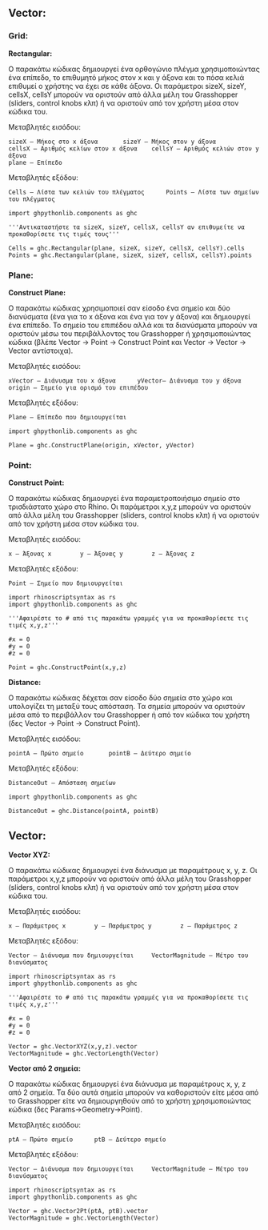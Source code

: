 ## Vector:

### Grid:

**Rectangular:**

Ο παρακάτω κώδικας δημιουργεί ένα ορθογώνιο πλέγμα χρησιμοποιώντας ένα επίπεδο, το επιθυμητό μήκος στον x και y άξονα και το πόσα κελιά επιθυμεί ο χρήστης να έχει σε κάθε άξονα. Οι παράμετροι sizeX, sizeY, cellsX, cellsY μπορούν να οριστούν από άλλα μέλη του Grasshopper (sliders, control knobs κλπ) ή να οριστούν από τον χρήστη μέσα στον κώδικα του.

Μεταβλητές εισόδου:
```
sizeX – Μήκος στο x άξονα		sizeY – Μήκος στον y άξονα
cellsX – Αριθμός κελίων στον x άξονα	cellsY – Αριθμός κελιών στον y άξονα	
plane – Επίπεδο
```
Μεταβλητές εξόδου:
```	
Cells – Λίστα των κελιών του πλέγματος		Points – Λίστα των σημείων του πλέγματος
```

```
import ghpythonlib.components as ghc

'''Αντικαταστήστε τα sizeX, sizeY, cellsX, cellsY αν επιθυμείτε να προκαθορίσετε τις τιμές τους'''

Cells = ghc.Rectangular(plane, sizeX, sizeY, cellsX, cellsY).cells
Points = ghc.Rectangular(plane, sizeX, sizeY, cellsX, cellsY).points
```



### Plane:

**Construct Plane:**

Ο παρακάτω κώδικας χρησιμοποιεί σαν είσοδο ένα σημείο και δύο διανύσματα (ένα για το x άξονα και ένα για τον y άξονα) και δημιουργεί ένα επίπεδο. Το σημείο του επιπέδου αλλά και τα διανύσματα μπορούν να οριστούν μέσω του περιβάλλοντος του Grasshopper ή χρησιμοποιώντας κώδικα (βλέπε Vector -> Point -> Construct Point και Vector -> Vector -> Vector αντίστοιχα).

Μεταβλητές εισόδου:
```
xVector – Διάνυσμα του x άξονα		yVector– Διάνυσμα του y άξονα
origin – Σημείο για ορισμό του επιπέδου
```
Μεταβλητές εξόδου:
```	
Plane – Επίπεδο που δημιουργείται
```
```
import ghpythonlib.components as ghc

Plane = ghc.ConstructPlane(origin, xVector, yVector)
```



### Point:

**Construct Point:**

Ο παρακάτω κώδικας δημιουργεί ένα παραμετροποιήσιμο σημείο στο τρισδιάστατο χώρο στο Rhino. Οι παράμετροι x,y,z μπορούν να οριστούν από άλλα μέλη του Grasshopper (sliders, control knobs κλπ) ή να οριστούν από τον χρήστη μέσα στον κώδικα του.

Μεταβλητές εισόδου:
```
x – Άξονας x		y – Άξονας y		z – Άξονας z
```
 	
Μεταβλητές εξόδου:	
```
Point – Σημείο που δημιουργείται
```
```
import rhinoscriptsyntax as rs
import ghpythonlib.components as ghc

'''Αφαιρέστε το # από τις παρακάτω γραμμές για να προκαθορίσετε τις τιμές x,y,z'''

#x = 0
#y = 0
#z = 0

Point = ghc.ConstructPoint(x,y,z)
```



**Distance:**

Ο παρακάτω κώδικας δέχεται σαν είσοδο δύο σημεία στο χώρο και υπολογίζει τη μεταξύ τους απόσταση. Τα σημεία μπορούν να οριστούν μέσα από το περιβάλλον του Grasshopper ή από τον κώδικα του χρήστη (δες Vector -> Point -> Construct Point).

Μεταβλητές εισόδου:
```
pointA – Πρώτο σημείο		pointB – Δεύτερο σημείο
```
Μεταβλητές εξόδου:
```	
DistanceOut – Απόσταση σημείων
```
```
import ghpythonlib.components as ghc

DistanceOut = ghc.Distance(pointA, pointB)
```



## Vector:

**Vector XYZ:**

Ο παρακάτω κώδικας δημιουργεί ένα διάνυσμα με παραμέτρους x, y, z. Οι παράμετροι x,y,z μπορούν να οριστούν από άλλα μέλη του Grasshopper (sliders, control knobs κλπ) ή να οριστούν από τον χρήστη μέσα στον κώδικα του.

Μεταβλητές εισόδου:
```
x – Παράμετρος x		y – Παράμετρος y		z – Παράμετρος z 
```	
Μεταβλητές εξόδου:	
```
Vector – Διάνυσμα που δημιουργείται		VectorMagnitude – Μέτρο του διανύσματος
```
```
import rhinoscriptsyntax as rs
import ghpythonlib.components as ghc

'''Αφαιρέστε το # από τις παρακάτω γραμμές για να προκαθορίσετε τις τιμές x,y,z'''

#x = 0
#y = 0
#z = 0

Vector = ghc.VectorXYZ(x,y,z).vector
VectorMagnitude = ghc.VectorLength(Vector)
```



**Vector από 2 σημεία:**

Ο παρακάτω κώδικας δημιουργεί ένα διάνυσμα με παραμέτρους x, y, z από 2 σημεία. Τα δύο αυτά σημεία μπορούν να καθοριστούν είτε μέσα από το Grasshopper είτε να δημιουργηθούν από το χρήστη χρησιμοποιώντας κώδικα (δες Params->Geometry->Point).

Μεταβλητές εισόδου:
```
ptA – Πρώτο σημείο		ptB – Δεύτερο σημείο
```
Μεταβλητές εξόδου:
```	
Vector – Διάνυσμα που δημιουργείται		VectorMagnitude – Μέτρο του διανύσματος
```
```
import rhinoscriptsyntax as rs
import ghpythonlib.components as ghc

Vector = ghc.Vector2Pt(ptA, ptB).vector
VectorMagnitude = ghc.VectorLength(Vector)
```